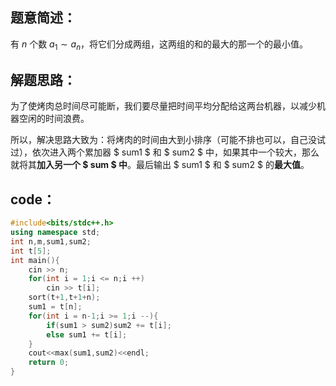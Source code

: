 ## 题意简述：
有 $n$ 个数 $a_1\sim a_n$，将它们分成两组，这两组的和的最大的那一个的最小值。
## 解题思路：
为了使烤肉总时间尽可能断，我们要尽量把时间平均分配给这两台机器，以减少机器空闲的时间浪费。

所以，解决思路大致为：将烤肉的时间由大到小排序（可能不排也可以，自己没试过），依次进入两个累加器 $ sum1 $ 和 $ sum2 $ 中，如果其中一个较大，那么就将其**加入另一个 $ sum $ 中**。最后输出 $ sum1 $ 和 $ sum2 $ 的**最大值**。
## code：
```cpp
#include<bits/stdc++.h>
using namespace std;
int n,m,sum1,sum2;
int t[5];
int main(){
	cin >> n;
	for(int i = 1;i <= n;i ++)
		cin >> t[i];
	sort(t+1,t+1+n);
	sum1 = t[n];
	for(int i = n-1;i >= 1;i --){
		if(sum1 > sum2)sum2 += t[i];
		else sum1 += t[i];
	}
	cout<<max(sum1,sum2)<<endl;
	return 0;
}

```
